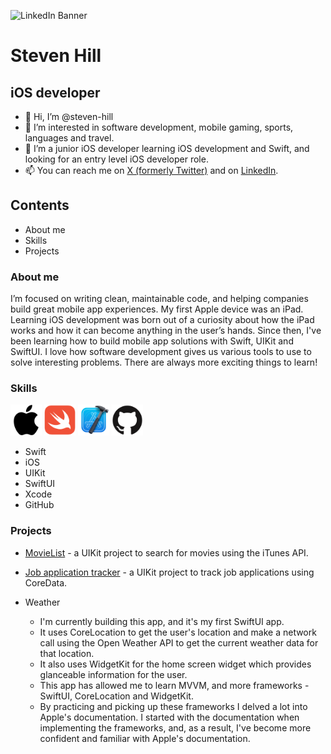 ![LinkedIn Banner](https://github.com/steven-hill/steven-hill/assets/98730693/b23c070a-1d24-4aa4-bbb6-59088cac9aa9)

# Steven Hill
## iOS developer

- 👋 Hi, I’m @steven-hill
- 👀 I’m interested in software development, mobile gaming, sports, languages and travel.
- 🌱 I’m a junior iOS developer learning iOS development and Swift, and looking for an entry level iOS developer role.
- 📫 You can reach me on [X (formerly Twitter)](https://twitter.com/H_Steven1) and on [LinkedIn](https://www.linkedin.com/in/steven-hill-570913230).


## Contents

- About me
- Skills
- Projects


### About me

I’m focused on writing clean, maintainable code, and helping companies build great mobile app experiences. My first Apple device was an iPad. Learning iOS development was born out of a curiosity about how the iPad works and how it can become anything in the user’s hands. Since then, I've been learning how to build mobile app solutions with Swift, UIKit and SwiftUI. I love how software development gives us various tools to use to solve interesting problems. There are always more exciting things to learn!


### Skills

<img src="https://github.com/devicons/devicon/blob/master/icons/apple/apple-original.svg" alt="Apple logo" width="50" height="50"> <img src="https://github.com/devicons/devicon/blob/master/icons/swift/swift-original.svg" alt="Swift logo" width="50" height="50"> <img src="https://github.com/devicons/devicon/blob/master/icons/xcode/xcode-original.svg" alt="Xcode logo" width="50" height="50"> <img src="https://github.com/devicons/devicon/blob/master/icons/github/github-original.svg" alt="GitHub logo" width="50" height="50"> 



- Swift
- iOS
- UIKit
- SwiftUI
- Xcode
- GitHub


### Projects

- [MovieList](https://github.com/steven-hill/MovieList) - a UIKit project to search for movies using the iTunes API.

- [Job application tracker](https://github.com/steven-hill/Job-application-tracker) - a UIKit project to track job applications using CoreData.
  
- Weather
  - I'm currently building this app, and it's my first SwiftUI app.
  - It uses CoreLocation to get the user's location and make a network call using the Open Weather API to get the current weather data for that location.
  - It also uses WidgetKit for the home screen widget which provides glanceable information for the user.
  - This app has allowed me to learn MVVM, and more frameworks - SwiftUI, CoreLocation and WidgetKit.
  - By practicing and picking up these frameworks I delved a lot into Apple's documentation. I started with the documentation when implementing the frameworks, and, as a result, I've become more confident and familiar with Apple's documentation. 
